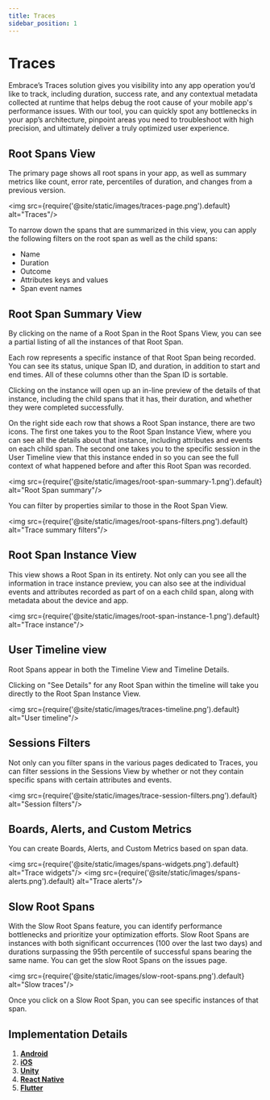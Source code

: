```yaml
---
title: Traces
sidebar_position: 1
---
```


# Traces

Embrace’s Traces solution gives you visibility into any app operation you’d like to track, including duration, success rate, and any contextual metadata collected at runtime that helps debug the root cause of your mobile app's performance issues. With our tool, you can quickly spot any bottlenecks in your app’s architecture, pinpoint areas you need to troubleshoot with high precision, and ultimately deliver a truly optimized user experience.

## Root Spans View
The primary page shows all root spans in your app, as well as summary metrics like count, error rate, percentiles of duration, and changes from a previous version.

<img src={require('@site/static/images/traces-page.png').default} alt="Traces"/>

To narrow down the spans that are summarized in this view, you can apply the following filters on the root span as well as the child spans:
* Name
* Duration
* Outcome
* Attributes keys and values
* Span event names

## Root Span Summary View
By clicking on the name of a Root Span in the Root Spans View, you can see a partial listing of all the instances of that Root Span.

Each row represents a specific instance of that Root Span being recorded. You can see its status, unique Span ID, and duration, in addition to start and end times. All of these columns other than the Span ID is sortable. 

Clicking on the instance will open up an in-line preview of the details of that instance, including the child spans that it has, their duration, and whether they were completed successfully.

On the right side each row that shows a Root Span instance, there are two icons. The first one takes you to the Root Span Instance View, where you can see all the details about that instance, including attributes and events on each child span. The second one takes you to the specific session in the User Timeline view that this instance ended in so you can see the full context of what happened before and after this Root Span was recorded.

<img src={require('@site/static/images/root-span-summary-1.png').default} alt="Root Span summary"/>

You can filter by properties similar to those in the Root Span View.

<img src={require('@site/static/images/root-spans-filters.png').default} alt="Trace summary filters"/>

## Root Span Instance View
This view shows a Root Span in its entirety. Not only can you see all the information in trace instance preview, you can also see at the individual events and attributes recorded as part of on a each child span, along with metadata about the device and app.

<img src={require('@site/static/images/root-span-instance-1.png').default} alt="Trace instance"/>

## User Timeline view
Root Spans appear in both the Timeline View and Timeline Details.

Clicking on "See Details" for any Root Span within the timeline will take you directly to the Root Span Instance View.

<img src={require('@site/static/images/traces-timeline.png').default} alt="User timeline"/>

## Sessions Filters
Not only can you filter spans in the various pages dedicated to Traces, you can filter sessions in the Sessions View by whether or not they contain specific spans with certain attributes and events.

<img src={require('@site/static/images/trace-session-filters.png').default} alt="Session filters"/>

## Boards, Alerts, and Custom Metrics
You can create Boards, Alerts, and Custom Metrics based on span data.

<img src={require('@site/static/images/spans-widgets.png').default} alt="Trace widgets"/>
<img src={require('@site/static/images/spans-alerts.png').default} alt="Trace alerts"/>

## Slow Root Spans
With the Slow Root Spans feature, you can identify performance bottlenecks and prioritize your optimization efforts.
Slow Root Spans are instances with both significant occurrences (100 over the last two days) and durations surpassing the 95th percentile of successful spans bearing the same name. 
You can get the slow Root Spans on the issues page.

<img src={require('@site/static/images/slow-root-spans.png').default} alt="Slow traces"/>

Once you click on a Slow Root Span, you can see specific instances of that span.

## Implementation Details
 1. [**Android**](/android/features/traces)
 2. [**iOS**](/ios/open-source/features/traces)
 3. [**Unity**](/unity/features/traces)
 4. [**React Native**](/react-native/features/traces)
 5. [**Flutter**](/flutter/features/traces)

